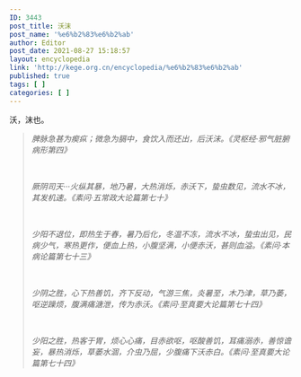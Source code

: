 ```yaml
---
ID: 3443
post_title: 沃沫
post_name: '%e6%b2%83%e6%b2%ab'
author: Editor
post_date: 2021-08-27 15:18:57
layout: encyclopedia
link: 'http://kege.org.cn/encyclopedia/%e6%b2%83%e6%b2%ab'
published: true
tags: [ ]
categories: [ ]
---
```

沃，沫也。
<blockquote><em>脾脉急甚为瘈疭；微急为膈中，食饮入而还出，后沃沫。《灵枢经·邪气脏腑病形第四》</em>

&nbsp;

<em>厥阴司天···火纵其暴，地乃暑，大热消烁，赤沃下，蛰虫数见，流水不冰，其发机速。《素问·五常政大论篇第七十》</em>

&nbsp;

<em>少阳不退位，即热生于春，暑乃后化，冬温不冻，流水不冰，蛰虫出见，民病少气，寒热更作，便血上热，小腹坚满，小便赤沃，甚则血溢。《素问·本病论篇第七十三》</em>

&nbsp;

<em>少阴之胜，心下热善饥，齐下反动，气游三焦，炎暑至，木乃津，草乃萎，呕逆躁烦，腹满痛溏泄，传为赤沃。《素问·至真要大论篇第七十四》</em>

&nbsp;

<em>少阳之胜，热客于胃，烦心心痛，目赤欲呕，呕酸善饥，耳痛溺赤，善惊谵妄，暴热消烁，草萎水涸，介虫乃屈，少腹痛下沃赤白。《素问·至真要大论篇第七十四》</em></blockquote>
